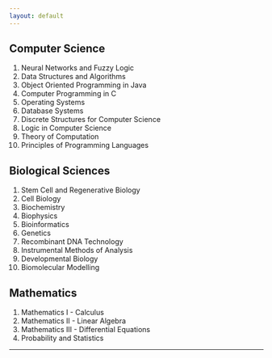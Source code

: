 ```yaml
---
layout: default
---
```


## Computer Science  
   1. Neural Networks and Fuzzy Logic
   2. Data Structures and Algorithms
   3. Object Oriented Programming in Java
   4. Computer Programming in C
   5. Operating Systems
   6. Database Systems
   7. Discrete Structures for Computer Science
   8. Logic in Computer Science
   9. Theory of Computation
   10. Principles of Programming Languages
  
## Biological Sciences 
   1. Stem Cell and Regenerative Biology 
   2. Cell Biology 
   3. Biochemistry 
   4. Biophysics 
   5. Bioinformatics 
   6. Genetics 
   7. Recombinant DNA Technology 
   8. Instrumental Methods of Analysis 
   9. Developmental Biology 
   10. Biomolecular Modelling

## Mathematics 
   1. Mathematics I - Calculus
   2. Mathematics II - Linear Algebra
   3. Mathematics III - Differential Equations
   4. Probability and Statistics
 ---
